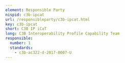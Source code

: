 ```yaml
---
element: Responsible Party
nispid: c3b-ipcat
url: /responsibleparty/c3b-ipcat.html
key: c3b-ipcat
short: C3B IP iCaT
long: C3B Interoperability Profile Capability Team
responsible:
  number: 1
  standards:
    - c3b-ac322-d-2017-0007-U
---
```

